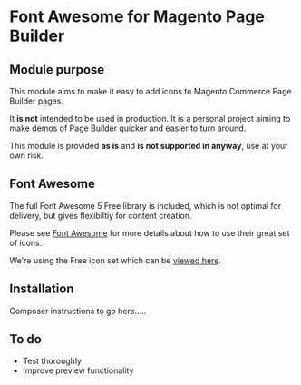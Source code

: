 # Font Awesome for Magento Page Builder

## Module purpose
This module aims to make it easy to add icons to Magento Commerce Page Builder pages.

It **is not** intended to be used in production. It is a personal project aiming to make demos of Page Builder quicker and easier to turn around.

This module is provided **as is** and **is not supported in anyway**, use at your own risk.

## Font Awesome
The full Font Awesome 5 Free library is included, which is not optimal for delivery, but gives flexibiltiy for content creation.

Please see [Font Awesome](https://fontawesome.com/) for more details about how to use their great set of icons.

We're using the Free icon set which can be [viewed here](https://fontawesome.com/icons?d=gallery&m=free).

## Installation
Composer instructions to go here.....

## To do
* Test thoroughly
* Improve preview functionality
